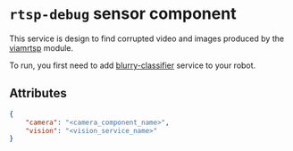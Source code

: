 # `rtsp-debug` sensor component

This service is design to find corrupted video and images produced by the [viamrtsp](https://github.com/viam-modules/viamrtsp) module.

To run, you first need to add [blurry-classifier](https://github.com/viam-modules/blurry-classifier) service to your robot.

## Attributes

``` json
{
    "camera": "<camera_component_name>",
    "vision": "<vision_service_name>"
}
```
